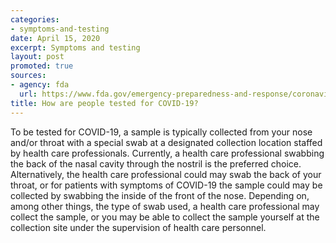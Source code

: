 ```yaml
---
categories:
- symptoms-and-testing
date: April 15, 2020
excerpt: Symptoms and testing
layout: post
promoted: true
sources:
- agency: fda
  url: https://www.fda.gov/emergency-preparedness-and-response/coronavirus-disease-2019-covid-19/coronavirus-disease-2019-covid-19-frequently-asked-questions
title: How are people tested for COVID-19?
---
```


To be tested for COVID-19, a sample is typically collected from your nose and/or throat with a special swab at a designated collection location staffed by health care professionals. Currently, a health care professional swabbing the back of the nasal cavity through the nostril is the preferred choice. Alternatively, the health care professional could may swab the back of your throat, or for patients with symptoms of COVID-19 the sample could may be collected by swabbing the inside of the front of the nose. Depending on, among other things, the type of swab used, a health care professional may collect the sample, or you may be able to collect the sample yourself at the collection site under the supervision of health care personnel.
